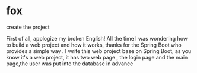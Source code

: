 # fox
create the project

First of all, applogize my broken English!
All the time I was wondering how to build a web project and how it works, thanks for the Spring Boot who provides a simple way .
I write this web project base on Spring Boot, as you know it's a web project, it has two web page , the login page and the main page,the user
was put into the database in advance
